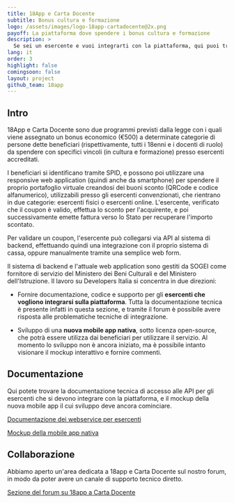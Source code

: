 ```yaml
---
title: 18App e Carta Docente
subtitle: Bonus cultura e formazione
logo: /assets/images/logo-18app-cartadocente@2x.png
payoff: La piattaforma dove spendere i bonus cultura e formazione
description: >
  Se sei un esercente e vuoi integrarti con la piattaforma, qui puoi trovare le informazioni dettagliate per come integrarsi in modo efficace con la piattaforma.
lang: it
order: 3
highlight: false
comingsoon: false
layout: project
github_team: 18app
---
```


## Intro

18App e Carta Docente sono due programmi previsti dalla legge con i quali
viene assegnato un bonus economico (€500) a determinate categorie di persone
dette beneficiari (rispettivamente, tutti i 18enni e i docenti di ruolo) da
spendere con specifici vincoli (in cultura e formazione) presso esercenti
accreditati.

I beneficiari si identificano tramite SPID, e possono poi utilizzare una
responsive web application (quindi anche da smartphone) per spendere il
proprio portafoglio virtuale creandosi dei buoni sconto (QRCode e codice
alfanumerico), utilizzabili presso gli esercenti convenzionati, che rientrano
in due categorie: esercenti fisici o esercenti online. L'esercente, verificato
che il coupon è valido, effettua lo sconto per l'acquirente, e poi
successivamente emette fattura verso lo Stato per recuperare l'importo scontato.

Per validare un coupon, l'esercente può collegarsi via API al sistema di
backend, effettuando quindi una integrazione con il proprio sistema di cassa,
oppure manualmente tramite una semplice web form.

Il sistema di backend e l'attuale web application sono gestiti da SOGEI come
fornitore di servizio del Ministero dei Beni Culturali e del Ministero
dell'Istruzione. Il lavoro su Developers Italia si concentra in due direzioni:

 * Fornire documentazione, codice e supporto per gli **esercenti che vogliono
   integrarsi sulla piattaforma**. Tutta la documentazione tecnica è presente
   infatti in questa sezione, e tramite il forum è possibile avere risposta
   alle problematiche tecniche di integrazione.

 * Sviluppo di una **nuova mobile app nativa**, sotto licenza open-source, che
   potrà essere utilizza dai beneficiari per utilizzare il servizio. Al momento
   lo sviluppo non è ancora iniziato, ma è possibile intanto visionare il mockup
   interattivo e fornire commenti.

## Documentazione

Qui potete trovare la documentazione tecnica di accesso alle API per gli esercenti
che si devono integrare con la piattaforma, e il mockup della nuova mobile app
il cui sviluppo deve ancora cominciare.

[Documentazione dei webservice per esercenti](http://guida-18app.readthedocs.io/it/latest/)

[Mockup della mobile app nativa](https://invis.io/RSDORU6E2)


## Collaborazione

Abbiamo aperto un'area dedicata a 18app e Carta Docente sul nostro forum, in modo
da poter avere un canale di supporto tecnico diretto.

[Sezione del forum su 18app a Carta Docente](https://forum.italia.it/c/18app-carta-docente)


